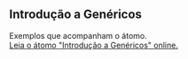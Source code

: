 ## Introdução a Genéricos

Exemplos que acompanham o átomo.  
[Leia o átomo "Introdução a Genéricos" online.](https://stepik.org/lesson/107303/step/1)